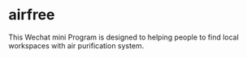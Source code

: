 # airfree
This Wechat mini Program is designed to helping people to find local workspaces with air purification system.